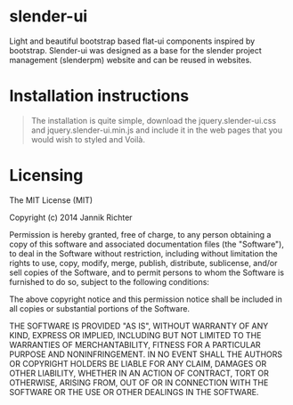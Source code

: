 slender-ui
==========


Light and beautiful bootstrap based flat-ui components inspired by bootstrap. Slender-ui was designed as a base for the slender project management (slenderpm) website and can be reused in websites.


Installation instructions
==========
>The installation is quite simple, download the jquery.slender-ui.css and jquery.slender-ui.min.js and include it in the web pages that you would wish to styled and Voilà.

Licensing
=========
The MIT License (MIT)

Copyright (c) 2014 Jannik Richter

Permission is hereby granted, free of charge, to any person obtaining a copy
of this software and associated documentation files (the "Software"), to deal
in the Software without restriction, including without limitation the rights
to use, copy, modify, merge, publish, distribute, sublicense, and/or sell
copies of the Software, and to permit persons to whom the Software is
furnished to do so, subject to the following conditions:

The above copyright notice and this permission notice shall be included in all
copies or substantial portions of the Software.

THE SOFTWARE IS PROVIDED "AS IS", WITHOUT WARRANTY OF ANY KIND, EXPRESS OR
IMPLIED, INCLUDING BUT NOT LIMITED TO THE WARRANTIES OF MERCHANTABILITY,
FITNESS FOR A PARTICULAR PURPOSE AND NONINFRINGEMENT. IN NO EVENT SHALL THE
AUTHORS OR COPYRIGHT HOLDERS BE LIABLE FOR ANY CLAIM, DAMAGES OR OTHER
LIABILITY, WHETHER IN AN ACTION OF CONTRACT, TORT OR OTHERWISE, ARISING FROM,
OUT OF OR IN CONNECTION WITH THE SOFTWARE OR THE USE OR OTHER DEALINGS IN THE
SOFTWARE.
